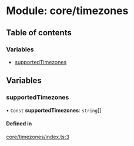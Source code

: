 # Module: core/timezones

## Table of contents

### Variables

- [supportedTimezones](core_timezones.md#supportedtimezones)

## Variables

### <a id="supportedtimezones" name="supportedtimezones"></a> supportedTimezones

• `Const` **supportedTimezones**: `string`[]

#### Defined in

[core/timezones/index.ts:3](https://github.com/brickdoc/brickdoc/blob/master/apps/server-api/src/core/timezones/index.ts#L3)
